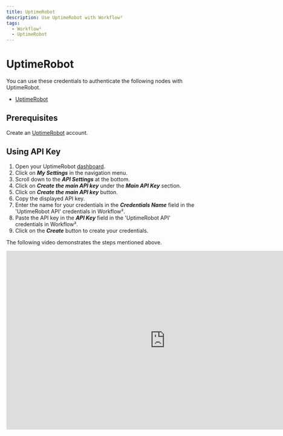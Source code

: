 ```yaml
---
title: UptimeRobot
description: Use UptimeRobot with Workflow²
tags:
  - Workflow²
  - UptimeRobot
---
```

# UptimeRobot

You can use these credentials to authenticate the following nodes with UptimeRobot.
- [UptimeRobot](/workflow/integrations/nodes/workflow-nodes-base.uptimeRobot/)

## Prerequisites

Create an [UptimeRobot](https://uptimeRobot.com/) account.

## Using API Key

1. Open your UptimeRobot [dashboard](https://uptimerobot.com/dashboard).
2. Click on ***My Settings*** in the navigation menu.
3. Scroll down to the ***API Settings*** at the bottom.
4. Click on ***Create the main API key*** under the ***Main API Key*** section.
4. Click on ***Create the main API key*** button.
5. Copy the displayed API key.
6. Enter the name for your credentials in the ***Credentials Name*** field in the 'UptimeRobot API' credentials in Workflow².
7. Paste the API key in the ***API Key*** field in the 'UptimeRobot API' credentials in Workflow².
8. Click on the ***Create*** button to create your credentials.

The following video demonstrates the steps mentioned above.

<div class="video-container">
<iframe width="840" height="472.5" src="https://www.youtube.com/embed/JGfBlAHktxs" frameborder="0" allow="accelerometer; autoplay; clipboard-write; encrypted-media; gyroscope; picture-in-picture" allowfullscreen></iframe>
</div>
